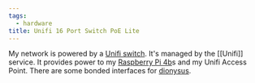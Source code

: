 ```yaml
---
tags:
  - hardware
title: Unifi 16 Port Switch PoE Lite
---
```


My network is powered by a [Unifi switch](https://eu.store.ui.com/eu/en/products/usw-lite-16-poe). It's managed by the [[Unifi]] service. It provides power to my [Raspberry Pi 4b](Raspberry%20Pi%204b.md)s and my Unifi Access Point. There are some bonded interfaces for [dionysus](dionysus).
